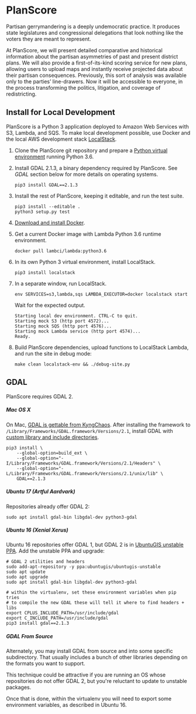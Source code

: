 # PlanScore

Partisan gerrymandering is a deeply undemocratic practice. It produces state
legislatures and congressional delegations that look nothing like the voters
they are meant to represent.

At PlanScore, we will present detailed comparative and historical information
about the partisan asymmetries of past and present district plans. We will also
provide a first-of-its-kind scoring service for new plans, allowing users to
upload maps and instantly receive projected data about their partisan
consequences. Previously, this sort of analysis was available only to the
parties’ line-drawers. Now it will be accessible to everyone, in the process
transforming the politics, litigation, and coverage of redistricting.

Install for Local Development
---

PlanScore is a Python 3 application deployed to Amazon Web Services with S3,
Lambda, and SQS. To make local development possible, use Docker and the local
AWS development stack [LocalStack](https://github.com/localstack/localstack).

1.  Clone the PlanScore git repository and prepare a
    [Python virtual environment](http://docs.python-guide.org/en/latest/dev/virtualenvs/#virtualenv) running Python 3.6.

2.  Install GDAL 2.1.3, a binary dependency required by PlanScore.
    See _GDAL_ section below for more details on operating systems.
    
        pip3 install GDAL==2.1.3

3.  Install the rest of PlanScore, keeping it editable, and run the test suite.
    
        pip3 install --editable .
        python3 setup.py test
    
4.  [Download and install Docker](https://docs.docker.com/engine/installation/).
    
5.  Get a current Docker image with Lambda Python 3.6 runtime environment.
    
        docker pull lambci/lambda:python3.6
    
6.  In its own Python 3 virtual environment, install LocalStack.
    
        pip3 install localstack
    
7.  In a separate window, run LocalStack.
    
        env SERVICES=s3,lambda,sqs LAMBDA_EXECUTOR=docker localstack start
    
    Wait for the expected output.
    
        Starting local dev environment. CTRL-C to quit.
        Starting mock S3 (http port 4572)...
        Starting mock SQS (http port 4576)...
        Starting mock Lambda service (http port 4574)...
        Ready.
    
8.  Build PlanScore dependencies, upload functions to LocalStack Lambda,
    and run the site in debug mode:
    
        make clean localstack-env && ./debug-site.py

GDAL
---

PlanScore requires GDAL 2.

##### Mac OS X

On Mac, [GDAL is gettable from KyngChaos](http://www.kyngchaos.com/software:frameworks).
After installing the framework to `/Library/Frameworks/GDAL.framework/Versions/2.1`,
install GDAL with [custom library and include directories](https://stackoverflow.com/questions/18783390/python-pip-specify-a-library-directory-and-an-include-directory).

    pip3 install \
        --global-option=build_ext \
        --global-option="-I/Library/Frameworks/GDAL.framework/Versions/2.1/Headers" \
        --global-option="-L/Library/Frameworks/GDAL.framework/Versions/2.1/unix/lib" \
        GDAL==2.1.3

##### Ubuntu 17 (Artful Aardvark)

Repositories already offer GDAL 2:

    sudo apt install gdal-bin libgdal-dev python3-gdal

##### Ubuntu 16 (Xenial Xerus)

Ubuntu 16 repositories offer GDAL 1, but GDAL 2 is in
[UbuntuGIS unstable PPA](https://launchpad.net/~ubuntugis/+archive/ubuntu/ubuntugis-unstable).
Add the unstable PPA and upgrade:

    # GDAL 2 utilities and headers
    sudo add-apt-repository -y ppa:ubuntugis/ubuntugis-unstable
    sudo apt update
    sudo apt upgrade
    sudo apt install gdal-bin libgdal-dev python3-gdal

    # within the virtualenv, set these environment variables when pip tries
    # to compile the new GDAL these will tell it where to find headers + libs
    export CPLUS_INCLUDE_PATH=/usr/include/gdal
    export C_INCLUDE_PATH=/usr/include/gdal
    pip3 install gdal==2.1.3

##### GDAL From Source

Alternately, you may install GDAL from source and into some specific
subdirectory. That usually includes a bunch of other libraries depending on the
formats you want to support.

This technique could be attractive if you are running an OS whose repositories
do not offer GDAL 2, but you're reluctant to update to unstable packages.

Once that is done, within the virtualenv you will need to export some
environment variables, as described in Ubuntu 16.
